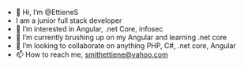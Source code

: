 - 👋 Hi, I’m @EttieneS
- I am a junior full stack developer
- 👀 I’m interested in Angular, .net Core, infosec
- 🌱 I’m currently brushing up on my Angular and learning .net core
- 💞️ I’m looking to collaborate on anything PHP, C#, .net core, Angular
- 📫 How to reach me, smithettiene@yahoo.com
